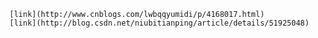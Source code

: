     [link](http://www.cnblogs.com/lwbqqyumidi/p/4168017.html)
    [link](http://blog.csdn.net/niubitianping/article/details/51925048)